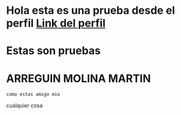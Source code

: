 # Hola esta es una prueba desde el perfil [Link del perfil](https://github.com/MartinArreguinMolina)
# Estas son pruebas 
# ARREGUIN MOLINA MARTIN
```
como estas amigo mio
```
cualquier cosa